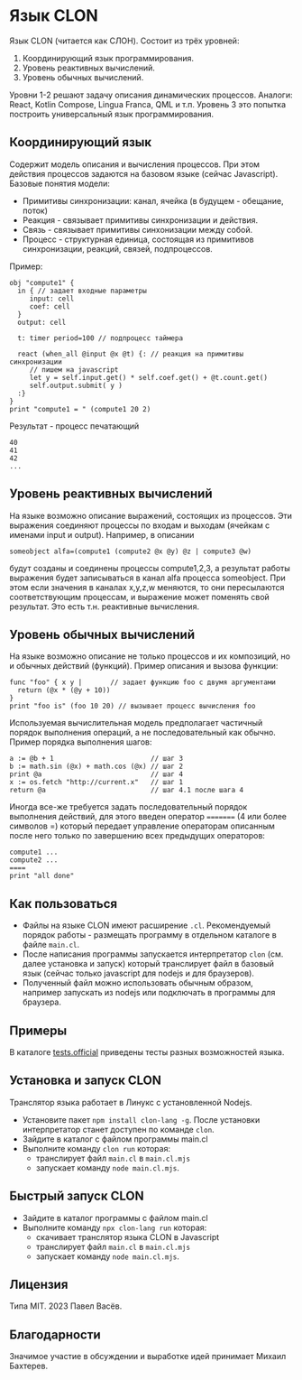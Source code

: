 # Язык CLON
Язык CLON (читается как СЛОН). Состоит из трёх уровней:
1. Координирующий язык программирования. 
2. Уровень реактивных вычислений.
3. Уровень обычных вычислений.

Уровни 1-2 решают задачу описания динамических процессов. Аналоги: React, Kotlin Compose, Lingua Franca, QML и т.п.
Уровень 3 это попытка построить универсальный язык программирования.

## Координирующий язык
Содержит модель описания и вычисления процессов. При этом действия процессов задаются на базовом языке (сейчас Javascript). Базовые понятия модели:
* Примитивы синхронизации: канал, ячейка (в будущем - обещание, поток)
* Реакция - связывает примитивы синхронизации и действия.
* Связь - связывает примитивы синхонизации между собой.
* Процесс - структурная единица, состоящая из примитивов синхронизации, реакций, связей, подпроцессов.

Пример:
```
obj "compute1" {
  in { // задает входные параметры
     input: cell
     coef: cell
  }
  output: cell

  t: timer period=100 // подпроцесс таймера

  react (when_all @input @x @t) {: // реакция на примитивы синхронизации
     // пишем на javascript
     let y = self.input.get() * self.coef.get() + @t.count.get()
     self.output.submit( y )
  :}
}
print "compute1 = " (compute1 20 2)
```
Результат - процесс печатающий 
```
40
41
42
...
```

## Уровень реактивных вычислений
На языке возможно описание выражений, состоящих из процессов. Эти выражения соединяют процессы по входам и выходам (ячейкам с именами input и output). Например, в описании
```
someobject alfa=(compute1 (compute2 @x @y) @z | compute3 @w)
```
будут созданы и соединены процессы compute1,2,3, а результат работы выражения будет записываться в канал alfa процесса someobject.
При этом если значения в каналах x,y,z,w меняются, то они пересылаются соответствующим процессам, и выражение может поменять свой результат.
Это есть т.н. реактивные вычисления.

## Уровень обычных вычислений
На языке возможно описание не только процессов и их композиций, но и обычных действий (функций).
Пример описания и вызова функции:
```
func "foo" { x y |       // задает функцию foo с двумя аргументами
  return (@x * (@y + 10))
}
print "foo is" (foo 10 20) // вызывает процесс вычисления foo
```

Используемая вычислительная модель предполагает частичный порядок выполнения операций, а не последовательный как обычно.
Пример порядка выполнения шагов:
```
a := @b + 1                        // шаг 3
b := math.sin (@x) + math.cos (@x) // шаг 2
print @a                           // шаг 4
x := os.fetch "http://current.x"   // шаг 1
return @a                          // шаг 4.1 после шага 4
```
Иногда все-же требуется задать последовательный порядок выполнения действий, для этого введен оператор `=======` (4 или более символов =) который передает управление операторам описанным после него только по завершению всех предыдущих операторов:
```
compute1 ...
compute2 ...
====
print "all done"
```

## Как пользоваться
* Файлы на языке CLON имеют расширение `.cl`. Рекомендуемый порядок работы - размещать программу в отдельном каталоге в файле `main.cl`.
* После написания программы запускается интерпретатор `clon` (см. далее установка и запуск) который транслирует файл в базовый язык (сейчас только javascript для nodejs и для браузеров).
* Полученный файл можно использовать обычным образом, например запускать из nodejs или подключать в программы для браузера.

## Примеры
В каталоге [tests.official](tests.official) приведены тесты разных возможностей языка.

## Установка и запуск CLON
Транслятор языка работает в Линукс с установленной Nodejs.
* Установите пакет `npm install clon-lang -g`. После установки интерпретатор станет доступен по команде `clon`.
* Зайдите в каталог с файлом программы main.cl
* Выполните команду `clon run` которая:
  - транслирует файл `main.cl` в `main.cl.mjs`
  - запускает команду `node main.cl.mjs`.
   
## Быстрый запуск CLON
* Зайдите в каталог программы с файлом main.cl
* Выполните команду `npx clon-lang run` которая:
  - скачивает транслятор языка CLON в Javascript
  - транслирует файл `main.cl` в `main.cl.mjs`
  - запускает команду `node main.cl.mjs`.

## Лицензия
Типа MIT.
2023 Павел Васёв. 

## Благодарности
Значимое участие в обсуждении и выработке идей принимает Михаил Бахтерев.
